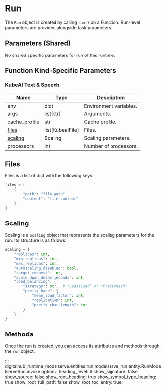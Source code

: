 # Run

The `Run` object is created by calling `run()` on a Function. Run-level parameters are provided alongside task parameters.

## Parameters (Shared)

No shared specific parameters for run of this runtime.

## Function Kind-Specific Parameters

### KubeAI Text & Speech

| Name | Type | Description |
| --- | --- | --- |
| env | dict | Environment variables. |
| args | list[str] | Arguments. |
| cache_profile | str | Cache profile. |
| [files](#files) | list[KubeaiFile] | Files. |
| [scaling](#scaling) | Scaling | Scaling parameters. |
| processors | int | Number of processors. |

## Files

Files is a list of dict with the following keys:

```python
files = [
    {
        "path": "file-path"
        "content": "file-content"
    }
]
```

## Scaling

Scaling is a `Scaling` object that represents the scaling parameters for the run. Its structure is as follows:

```python
scaling = {
    "replicas": int,
    "min_replicas": int,
    "max_replicas": int,
    "autoscaling_disabled": bool,
    "target_request": int,
    "scale_down_delay_seconds": int,
    "load_balancing": {
        "strategy": str,  # "LeastLoad" or "PrefixHash"
        "prefix_hash": {
            "mean_load_factor": int,
            "replication": int,
            "prefix_char_length": int
        }
    }
}
```

## Methods

Once the run is created, you can access its attributes and methods through the `run` object.

::: digitalhub_runtime_modelserve.entities.run.modelserve_run.entity.RunModelserveRun.invoke
    options:
        heading_level: 6
        show_signature: false
        show_source: false
        show_root_heading: true
        show_symbol_type_heading: true
        show_root_full_path: false
        show_root_toc_entry: true
